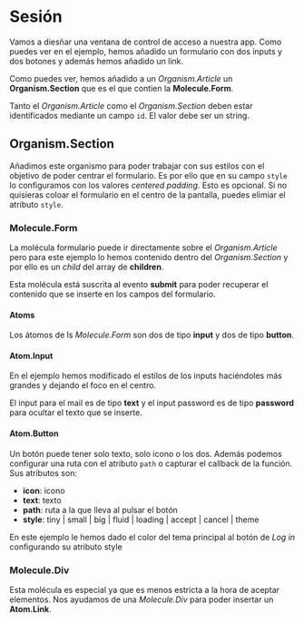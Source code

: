 # Sesión

Vamos a diesñar una ventana de control de acceso a nuestra app. Como puedes ver en el ejemplo, hemos añadido un formulario con dos inputs y dos botones y además hemos añadido un link.

Como puedes ver, hemos añadido a un *Organism.Article* un **Organism.Section** que es el que contien la **Molecule.Form**.

Tanto el *Organism.Article* como el *Organism.Section* deben estar identificados mediante un campo `id`. El valor debe ser un string.

## Organism.Section

Añadimos este organismo para poder trabajar con sus estilos con el objetivo de poder centrar el formulario. Es por ello que en su campo `style` lo configuramos con los valores *centered padding*. Esto es opcional. Si no quisieras coloar el formulario en el centro de la pantalla, puedes elimiar el atributo `style`.

### Molecule.Form

La molécula formulario puede ir directamente sobre el *Organism.Article* pero para este ejemplo lo hemos contenido dentro del *Organism.Section* y por ello es un *child* del array de **children**.

Esta molécula está suscrita al evento **submit** para poder recuperar el contenido que se inserte en los campos del formulario.

#### Atoms

Los átomos de ls *Molecule.Form* son dos de tipo **input** y dos de tipo **button**.

#### Atom.Input

En el ejemplo hemos modificado el estilos de los inputs haciéndoles más grandes y dejando el foco en el centro.

El input para el mail es de tipo **text** y el input password es de tipo **password** para ocultar el texto que se inserte.

#### Atom.Button

Un botón puede tener solo texto, solo icono o los dos. Además podemos configurar una ruta con el atributo `path` o capturar el callback de la función. Sus atributos son:

 * **icon**: icono
 * **text**: texto
 * **path**: ruta a la que lleva al pulsar el botón
 * **style**: tiny | small | big | fluid | loading | accept | cancel | theme


En este ejemplo le hemos dado el color del tema principal al botón de *Log in* configurando su atributo style

### Molecule.Div

Esta molécula es especial ya que es menos estricta a la hora de aceptar elementos. Nos ayudamos de una *Molecule.Div* para poder insertar un **Atom.Link**.
